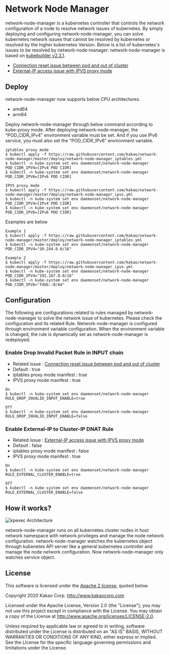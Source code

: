 # Network Node Manager

network-node-manager is a kubernetes controller that controls the network configuration of a node to resolve network issues of kubernetes. By simply deploying and configuring network-node-manager, you can solve kubernetes network issues that cannot be resolved by kubernetes or resolved by the higher kubernetes Version. Below is a list of kubernetes's issues to be resolved by network-node-manager. network-node-manager is based on [kubebuilder v2.3.1](https://github.com/kubernetes-sigs/kubebuilder).

* [Connection reset issue between pod and out of cluster](issues/connection_reset_issue_pod_out_cluster.md)
* [External-IP access issue with IPVS proxy mode](issues/external_IP_access_issue_IPVS_proxy_mode.md)

## Deploy

network-node-manager now supports below CPU architectures.

* amd64
* arm64

Deploy network-node-manager through below command according to kube-proxy mode. After deploying network-node-manager, the "POD_CIDR_IPv4" environment variable must be set. And if you use IPv6 service, you must also set the "POD_CIDR_IPv6" environment variable.

```
iptables proxy mode 
$ kubectl apply -f https://raw.githubusercontent.com/kakao/network-node-manager/master/deploy/network-node-manager_iptables.yml
$ kubectl -n kube-system set env daemonset/network-node-manager POD_CIDR_IPV4=[IPv4 POD CIDR]
$ kubectl -n kube-system set env daemonset/network-node-manager POD_CIDR_IPV6=[IPv6 POD CIDR]

IPVS proxy mode
$ kubectl apply -f https://raw.githubusercontent.com/kakao/network-node-manager/master/deploy/network-node-manager_ipvs.yml
$ kubectl -n kube-system set env daemonset/network-node-manager POD_CIDR_IPV4=[IPv4 POD CIDR]
$ kubectl -n kube-system set env daemonset/network-node-manager POD_CIDR_IPV6=[IPv6 POD CIDR]
```

Examples are below

```
Example 1
$ kubectl apply -f https://raw.githubusercontent.com/kakao/network-node-manager/master/deploy/network-node-manager_iptables.yml
$ kubectl -n kube-system set env daemonset/network-node-manager POD_CIDR_IPV4="10.244.0.0/16"

Example 2
$ kubectl apply -f https://raw.githubusercontent.com/kakao/network-node-manager/master/deploy/network-node-manager_ipvs.yml
$ kubectl -n kube-system set env daemonset/network-node-manager POD_CIDR_IPV4="192.167.0.0/16"
$ kubectl -n kube-system set env daemonset/network-node-manager POD_CIDR_IPV6="fdbb::0/64"
```

## Configuration

The following are configurations related to rules managed by network-node-manager to solve the network issue of kubernetes. Please check the configuration and its related Rule. Network-node-manager is configured through environment variable configuration. When the environment variable is changed, the rule is dynamically set as network-node-manager is redeployed.

### Enable Drop Invalid Packet Rule in INPUT chain

* Related issue : [Connection reset issue between pod and out of cluster](issues/connection_reset_issue_pod_out_cluster.md)
* Default : true
* iptables proxy mode manifest : true
* IPVS proxy mode manifest : true

```
On
$ kubectl -n kube-system set env daemonset/network-node-manager RULE_DROP_INVALID_INPUT_ENABLE=true

Off
$ kubectl -n kube-system set env daemonset/network-node-manager RULE_DROP_INVALID_INPUT_ENABLE=false
```
### Enable External-IP to Cluster-IP DNAT Rule

* Related issue : [External-IP access issue with IPVS proxy mode](issues/external_IP_access_issue_IPVS_proxy_mode.md)
* Default : false
* iptables proxy mode manifest : false
* IPVS proxy mode manifest : true

```
On
$ kubectl -n kube-system set env daemonset/network-node-manager RULE_EXTERNAL_CLUSTER_ENABLE=true

Off
$ kubectl -n kube-system set env daemonset/network-node-manager RULE_EXTERNAL_CLUSTER_ENABLE=false
```

## How it works?

![kpexec Architecture](img/network-node-manager_Architecture.PNG)

network-node-manager runs on all kubernetes cluster nodes in host network namespace with network privileges and manage the node network configuration. network-node-manager watches the kubernetes object through kubenetes API server like a general kubernetes controller and manage the node network configuration. Now network-node-manager only watches service object.

## License

This software is licensed under the [Apache 2 license](LICENSE), quoted below.

Copyright 2020 Kakao Corp. <http://www.kakaocorp.com>

Licensed under the Apache License, Version 2.0 (the "License"); you may not
use this project except in compliance with the License. You may obtain a copy
of the License at http://www.apache.org/licenses/LICENSE-2.0.

Unless required by applicable law or agreed to in writing, software
distributed under the License is distributed on an "AS IS" BASIS, WITHOUT
WARRANTIES OR CONDITIONS OF ANY KIND, either express or implied. See the
License for the specific language governing permissions and limitations under
the License.
